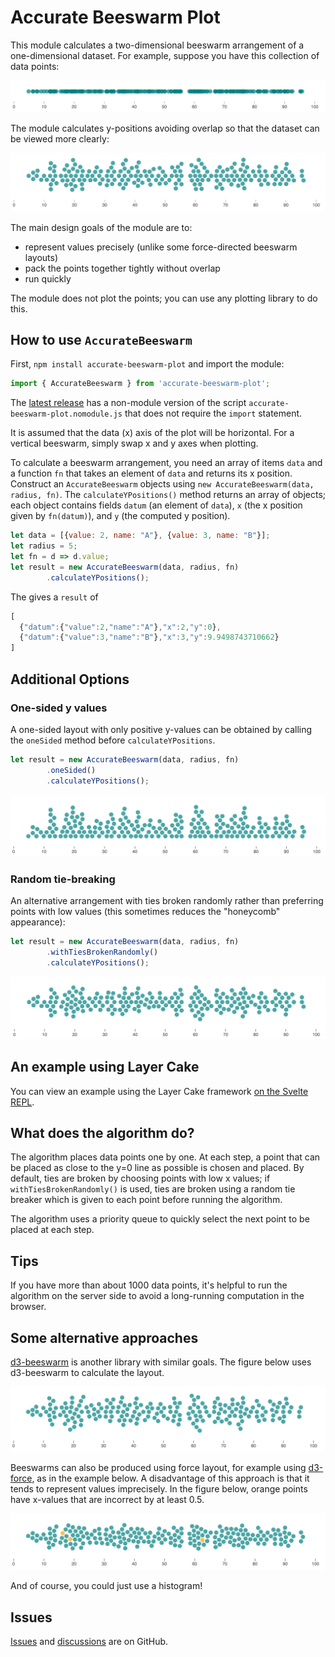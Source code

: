 # Accurate Beeswarm Plot

This module calculates a two-dimensional beeswarm arrangement
of a one-dimensional dataset.  For example, suppose you have this
collection of data points:

![A one-dimensional scatter plot](img/points-on-line.png)

The module calculates y-positions avoiding overlap so that the dataset can
be viewed more clearly:

![A beeswarm plot](img/accurate-beeswarm.png)

The main design goals of the module are to:
- represent values precisely (unlike some force-directed beeswarm layouts)
- pack the points together tightly without overlap
- run quickly

The module does not plot the points; you can use any plotting library to do this.

## How to use `AccurateBeeswarm`

First, `npm install accurate-beeswarm-plot` and import the module:

```javascript
import { AccurateBeeswarm } from 'accurate-beeswarm-plot';
```

The [latest release](https://github.com/jtrim-ons/accurate-beeswarm-plot/releases/latest)
has a non-module version of the script
`accurate-beeswarm-plot.nomodule.js` that does not require the `import`
statement.

It is assumed that the data (x) axis of the plot will be horizontal.  For
a vertical beeswarm, simply swap x and y axes when plotting.

To calculate a beeswarm arrangement, you need an array of items `data`
and a function `fn` that takes an element of `data` and returns its x position.
Construct an `AccurateBeeswarm` objects using `new AccurateBeeswarm(data, radius, fn)`.
The `calculateYPositions()` method returns an array of objects;  each object contains fields
`datum` (an element of `data`), `x` (the x position given by `fn(datum)`), and `y`
(the computed y position).

```javascript
let data = [{value: 2, name: "A"}, {value: 3, name: "B"}];
let radius = 5;
let fn = d => d.value;
let result = new AccurateBeeswarm(data, radius, fn)
        .calculateYPositions();
```

The gives a `result` of

```javascript
[
  {"datum":{"value":2,"name":"A"},"x":2,"y":0},
  {"datum":{"value":3,"name":"B"},"x":3,"y":9.9498743710662}
]
```

## Additional Options

### One-sided y values

A one-sided layout with only positive y-values can be obtained by calling
the `oneSided` method before `calculateYPositions`.

```javascript
let result = new AccurateBeeswarm(data, radius, fn)
        .oneSided()
        .calculateYPositions();
```

![A one-sided beeswarm plot](img/accurate-beeswarm-one-sided.png)

### Random tie-breaking

An alternative arrangement with ties broken randomly rather than preferring
points with low values (this sometimes reduces the "honeycomb" appearance):

```javascript
let result = new AccurateBeeswarm(data, radius, fn)
        .withTiesBrokenRandomly()
        .calculateYPositions();
```

![A beeswarm plot using random tie-breaking](img/accurate-beeswarm-random.png)

## An example using Layer Cake

You can view an example using the Layer Cake framework
[on the Svelte REPL](https://svelte.dev/repl/115fa52a16d34cd8992c829119266df0?version=3.35.0).

## What does the algorithm do?

The algorithm places data points one by one.  At each step, a point that can be
placed as close to the y=0 line as possible is chosen and placed.  By default,
ties are broken by choosing points with low x values; if `withTiesBrokenRandomly()`
is used, ties are broken using a random tie breaker which is given to each point
before running the algorithm.

The algorithm uses a priority queue to quickly select the next point to be placed
at each step.

## Tips

If you have more than about 1000 data points, it's helpful to run the algorithm
on the server side to avoid a long-running computation in the browser.

## Some alternative approaches

[d3-beeswarm](https://github.com/Kcnarf/d3-beeswarm) is another library
with similar goals.  The figure below uses d3-beeswarm to calculate the layout.

![A beeswarm plot using d3-beeswarm](img/d3-beeswarm.png)

Beeswarms can also be produced using force layout, for example using
[d3-force](https://github.com/d3/d3-force), as in the example below.  A disadvantage of this approach is that it tends to represent values imprecisely.  In the figure below, orange points have x-values that are incorrect by at least 0.5.

![A beeswarm plot using force layout](img/force-layout.png)

And of course, you could just use a histogram!

## Issues

[Issues](https://github.com/jtrim-ons/accurate-beeswarm-plot/issues)
and [discussions](https://github.com/jtrim-ons/accurate-beeswarm-plot/discussions)
are on GitHub.
